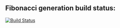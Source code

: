 ## Fibonacci generation build status:
[![Build Status](http://20.108.244.58:8080/buildStatus/icon?job=fibonacci_scm)](http://20.108.244.58:8080/job/fibonacci_scm/)
